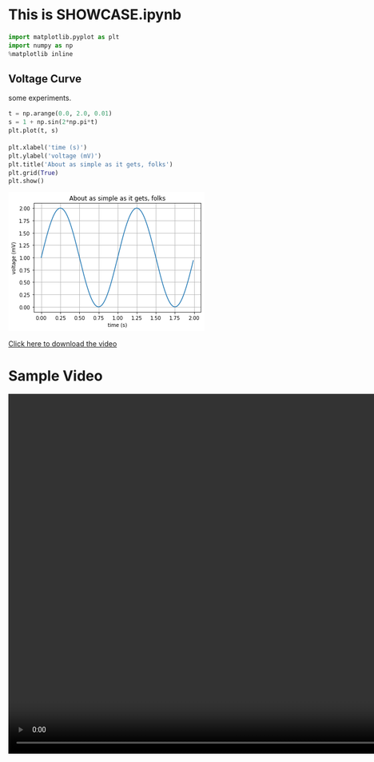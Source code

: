 <script>
    window.$docsify = {
        // !!! Your site name on the top-left sidebar corner
        name: "Google",
        // !!! Your site url of the top-right github icon
        repo: "https://www.google.com",

        loadNavbar: false,
        loadSidebar: true,
        loadFooter: true,
        mergeNavbar: true, // navbar will be merged with the sidebar on smaller screens
        subMaxLevel: 5, // sidebar item to show current page headings
        sidebarDisplayLevel: 1, // nested sidebar collapse plugin
        notFoundPage: true, // _404.md will be display if url doesn't exist

        darklightTheme: {
            defaultTheme: "light | dark",
        },

        search: {
            maxAge: 86400000,
            placeholder: "Type to search",
            noData: "No Results!",
            depth: 2,
        },

        timeUpdater: {
          text: ">Last Updated At: {docsify-updated}", 
          formatUpdated: "{YYYY}/{MM}/{DD} {HH}:{mm}:{ss}", 
          whereToPlace: "top",
        },

        pagination: {
          previousText: "Prev Page",
          nextText: "Next Page",
          crossChapter: true,
          crossChapterText: true,
        },
      };
</script>
# This is SHOWCASE.ipynb


```python
import matplotlib.pyplot as plt
import numpy as np
%matplotlib inline
```

## Voltage Curve

some experiments.


```python
t = np.arange(0.0, 2.0, 0.01)
s = 1 + np.sin(2*np.pi*t)
plt.plot(t, s)

plt.xlabel('time (s)')
plt.ylabel('voltage (mV)')
plt.title('About as simple as it gets, folks')
plt.grid(True)
plt.show()

```


    
![png](NOTEBOOK_files/NOTEBOOK_3_0.png)
    


<a href="contents/sample.mp4" target="_blank">Click here to download the video</a>
# Sample Video
<video width="1280" height="720" controls>
    <source src="contents/sample.mp4" type="video/mp4">
    Your browser does not support the video tag.
</video>
